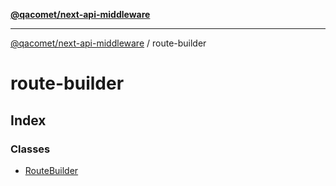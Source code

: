 [**@qacomet/next-api-middleware**](../README.md)

***

[@qacomet/next-api-middleware](../modules.md) / route-builder

# route-builder

## Index

### Classes

- [RouteBuilder](classes/RouteBuilder.md)
